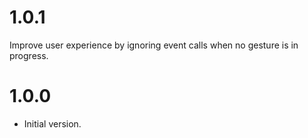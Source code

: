 # 1.0.1
Improve user experience by ignoring event calls when no gesture is in progress.

# 1.0.0
- Initial version.

